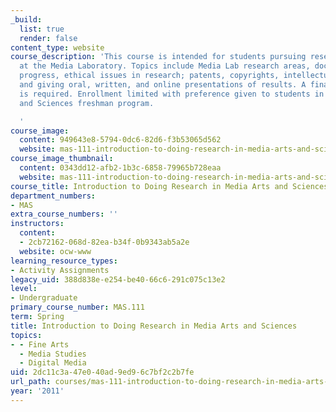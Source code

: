 ```yaml
---
_build:
  list: true
  render: false
content_type: website
course_description: 'This course is intended for students pursuing research projects
  at the Media Laboratory. Topics include Media Lab research areas, documenting research
  progress, ethical issues in research; patents, copyrights, intellectual property,
  and giving oral, written, and online presentations of results. A final oral presentation
  is required. Enrollment limited with preference given to students in the Media Arts
  and Sciences freshman program.

  '
course_image:
  content: 949643e8-5794-0dc6-82d6-f3b53065d562
  website: mas-111-introduction-to-doing-research-in-media-arts-and-sciences-spring-2011
course_image_thumbnail:
  content: 0343dd12-afb2-1b3c-6858-79965b728eaa
  website: mas-111-introduction-to-doing-research-in-media-arts-and-sciences-spring-2011
course_title: Introduction to Doing Research in Media Arts and Sciences
department_numbers:
- MAS
extra_course_numbers: ''
instructors:
  content:
  - 2cb72162-068d-82ea-b34f-0b9343ab5a2e
  website: ocw-www
learning_resource_types:
- Activity Assignments
legacy_uid: 388d838e-e254-be40-66c6-291c075c13e2
level:
- Undergraduate
primary_course_number: MAS.111
term: Spring
title: Introduction to Doing Research in Media Arts and Sciences
topics:
- - Fine Arts
  - Media Studies
  - Digital Media
uid: 2dc11c3a-47e0-40ad-9ed9-6c7bf2c2b7fe
url_path: courses/mas-111-introduction-to-doing-research-in-media-arts-and-sciences-spring-2011
year: '2011'
---
```

